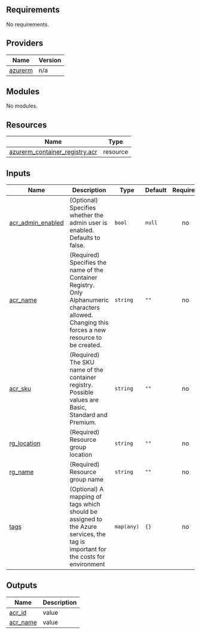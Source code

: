 ## Requirements

No requirements.

## Providers

| Name | Version |
|------|---------|
| <a name="provider_azurerm"></a> [azurerm](#provider\_azurerm) | n/a |

## Modules

No modules.

## Resources

| Name | Type |
|------|------|
| [azurerm_container_registry.acr](https://registry.terraform.io/providers/hashicorp/azurerm/latest/docs/resources/container_registry) | resource |

## Inputs

| Name | Description | Type | Default | Required |
|------|-------------|------|---------|:--------:|
| <a name="input_acr_admin_enabled"></a> [acr\_admin\_enabled](#input\_acr\_admin\_enabled) | (Optional) Specifies whether the admin user is enabled. Defaults to false. | `bool` | `null` | no |
| <a name="input_acr_name"></a> [acr\_name](#input\_acr\_name) | (Required) Specifies the name of the Container Registry. Only Alphanumeric characters allowed. Changing this forces a new resource to be created. | `string` | `""` | no |
| <a name="input_acr_sku"></a> [acr\_sku](#input\_acr\_sku) | (Required) The SKU name of the container registry. Possible values are Basic, Standard and Premium. | `string` | `""` | no |
| <a name="input_rg_location"></a> [rg\_location](#input\_rg\_location) | (Required) Resource group location | `string` | `""` | no |
| <a name="input_rg_name"></a> [rg\_name](#input\_rg\_name) | (Required) Resource group name | `string` | `""` | no |
| <a name="input_tags"></a> [tags](#input\_tags) | (Optional) A mapping of tags which should be assigned to the Azure services, the tag is important for the costs for environment | `map(any)` | `{}` | no |

## Outputs

| Name | Description |
|------|-------------|
| <a name="output_acr_id"></a> [acr\_id](#output\_acr\_id) | value |
| <a name="output_acr_name"></a> [acr\_name](#output\_acr\_name) | value |

